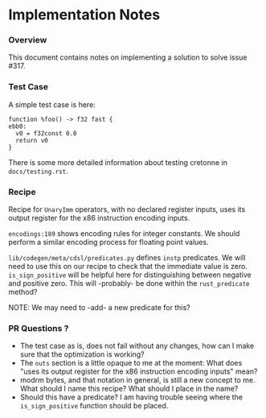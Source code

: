# Implementation Notes

### Overview

This document contains notes on implementing a solution to solve issue #317.

### Test Case

A simple test case is here:

```
function %foo() -> f32 fast {
ebb0:
  v0 = f32const 0.0
  return v0
}
```

There is some more detailed information about testing cretonne in
`docs/testing.rst`.

### Recipe

Recipe for `UnaryImm` operators, with no declared register inputs, uses its
output register for the x86 instruction encoding inputs.

`encodings:189` shows encoding rules for integer constants. We should perform
a similar encoding process for floating point values.

`lib/codegen/meta/cdsl/predicates.py` defines `instp` predicates. We will need
to use this on our recipe to check that the immediate value is zero.
`is_sign_positive` will be helpful here for distinguishing between negative
and positive zero. This will -probably- be done within the `rust_predicate`
method?

NOTE: We may need to -add- a new predicate for this?

### PR Questions ?

*  The test case as is, does not fail without any changes, how can I make sure
   that the optimization is working?
*  The `outs` section is a little opaque to me at the moment: What does "uses
   its output register for the x86 instruction encoding inputs" mean?
*  modrm bytes, and that notation in general, is still a new concept to me.
   What should I name this recipe? What should I place in the name?
*  Should this have a predicate? I am having trouble seeing where the
   `is_sign_positive` function should be placed.

